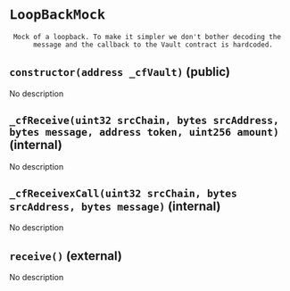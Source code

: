 # `LoopBackMock`

     Mock of a loopback. To make it simpler we don't bother decoding the
          message and the callback to the Vault contract is hardcoded.

## `constructor(address _cfVault)` (public)

No description

## `_cfReceive(uint32 srcChain, bytes srcAddress, bytes message, address token, uint256 amount)` (internal)

No description

## `_cfReceivexCall(uint32 srcChain, bytes srcAddress, bytes message)` (internal)

No description

## `receive()` (external)

No description
